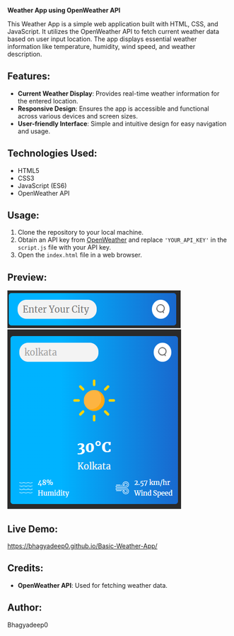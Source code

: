 **Weather App using OpenWeather API**

This Weather App is a simple web application built with HTML, CSS, and JavaScript. It utilizes the OpenWeather API to fetch current weather data based on user input location. The app displays essential weather information like temperature, humidity, wind speed, and weather description.

## Features:
- **Current Weather Display**: Provides real-time weather information for the entered location.
- **Responsive Design**: Ensures the app is accessible and functional across various devices and screen sizes.
- **User-friendly Interface**: Simple and intuitive design for easy navigation and usage.

## Technologies Used:
- HTML5
- CSS3
- JavaScript (ES6)
- OpenWeather API

## Usage:
1. Clone the repository to your local machine.
2. Obtain an API key from [OpenWeather](https://openweathermap.org/) and replace `'YOUR_API_KEY'` in the `script.js` file with your API key.
3. Open the `index.html` file in a web browser.

## Preview:
![Weather App Screenshot](./images/ss1.png)<br>
![Weather App Screenshot](./images/ss.png)


## Live Demo:
https://bhagyadeep0.github.io/Basic-Weather-App/

## Credits:
- **OpenWeather API**: Used for fetching weather data.


## Author:
Bhagyadeep0